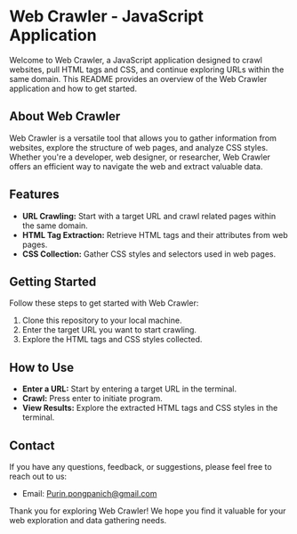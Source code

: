 # Web Crawler - JavaScript Application

Welcome to Web Crawler, a JavaScript application designed to crawl websites, pull HTML tags and CSS, and continue exploring URLs within the same domain. This README provides an overview of the Web Crawler application and how to get started.

## About Web Crawler

Web Crawler is a versatile tool that allows you to gather information from websites, explore the structure of web pages, and analyze CSS styles. Whether you're a developer, web designer, or researcher, Web Crawler offers an efficient way to navigate the web and extract valuable data.

## Features

- **URL Crawling:** Start with a target URL and crawl related pages within the same domain.
- **HTML Tag Extraction:** Retrieve HTML tags and their attributes from web pages.
- **CSS Collection:** Gather CSS styles and selectors used in web pages.

## Getting Started

Follow these steps to get started with Web Crawler:

1. Clone this repository to your local machine.
2. Enter the target URL you want to start crawling.
3. Explore the HTML tags and CSS styles collected.

## How to Use

- **Enter a URL:** Start by entering a target URL in the terminal.
- **Crawl:** Press enter to initiate program.
- **View Results:** Explore the extracted HTML tags and CSS styles in the terminal.

## Contact

If you have any questions, feedback, or suggestions, please feel free to reach out to us:

- Email: Purin.pongpanich@gmail.com

Thank you for exploring Web Crawler! We hope you find it valuable for your web exploration and data gathering needs.
